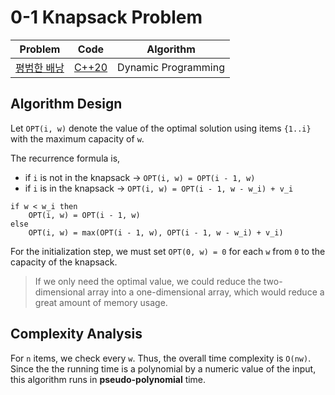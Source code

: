 # 0-1 Knapsack Problem

| Problem                                              |         Code          |      Algorithm      |
| ---------------------------------------------------- | :-------------------: | :-----------------: |
| [평범한 배낭](https://www.acmicpc.net/problem/12865) | [C++20](solution.cpp) | Dynamic Programming |

## Algorithm Design

Let `OPT(i, w)` denote the value of the optimal solution using items `{1..i}` with the maximum capacity of `w`.

The recurrence formula is,

- if `i` is not in the knapsack -> `OPT(i, w) = OPT(i - 1, w)`
- if `i` is in the knapsack -> `OPT(i, w) = OPT(i - 1, w - w_i) + v_i`

```text
if w < w_i then
    OPT(i, w) = OPT(i - 1, w)
else
    OPT(i, w) = max(OPT(i - 1, w), OPT(i - 1, w - w_i) + v_i)
```

For the initialization step, we must set `OPT(0, w) = 0` for each `w` from `0` to the capacity of the knapsack.

> If we only need the optimal value, we could reduce the two-dimensional array into a one-dimensional array, which would reduce a great amount of memory usage.

## Complexity Analysis

For `n` items, we check every `w`. Thus, the overall time complexity is `O(nw)`. Since the the running time is a polynomial by a numeric value of the input, this algorithm runs in **pseudo-polynomial** time.
